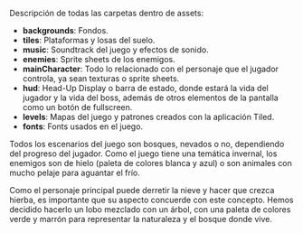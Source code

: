 Descripción de todas las carpetas dentro de assets:

- **backgrounds**: Fondos.
- **tiles**: Plataformas y losas del suelo. 
- **music**: Soundtrack del juego y efectos de sonido. 
- **enemies**: Sprite sheets de los enemigos.
- **mainCharacter**: Todo lo relacionado con el personaje que el jugador controla, ya sean texturas o sprite sheets.
- **hud**: Head-Up Display o barra de estado, donde estará la vida del jugador y la vida del boss, además de otros elementos de la pantalla como un botón de fullscreen.
- **levels**: Mapas del juego y patrones creados con la aplicación Tiled.
- **fonts**: Fonts usados en el juego.

Todos los escenarios del juego son bosques, nevados o no, dependiendo del progreso del jugador. Como el juego tiene una temática invernal, los enemigos son de hielo (paleta de colores blanca y azul) o son animales con mucho pelaje para aguantar el frío. 

Como el personaje principal puede derretir la nieve y hacer que crezca hierba, es importante que su aspecto concuerde con este concepto. Hemos decidido hacerlo un lobo mezclado con un árbol, con una paleta de colores verde y marrón para representar la naturaleza y el bosque donde vive.
